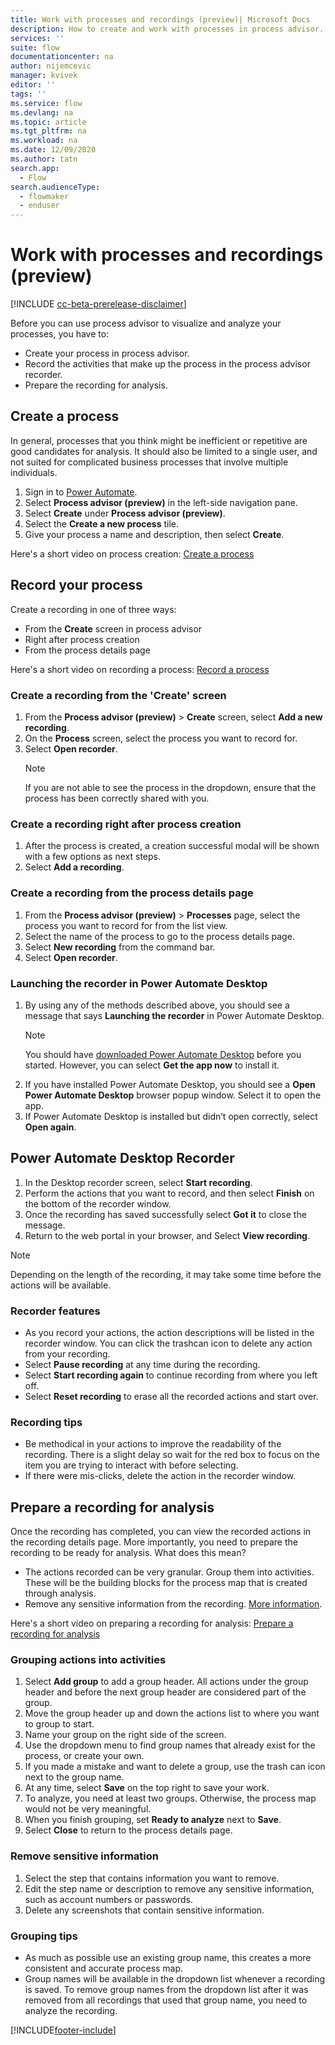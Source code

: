 ```yaml
---
title: Work with processes and recordings (preview)| Microsoft Docs
description: How to create and work with processes in process advisor.
services: ''
suite: flow
documentationcenter: na
author: nijemcevic 
manager: kvivek
editor: ''
tags: ''
ms.service: flow
ms.devlang: na
ms.topic: article
ms.tgt_pltfrm: na
ms.workload: na
ms.date: 12/09/2020
ms.author: tatn
search.app: 
  - Flow
search.audienceType: 
  - flowmaker
  - enduser
---
```

# Work with processes and recordings (preview)

[!INCLUDE [cc-beta-prerelease-disclaimer](includes/cc-beta-prerelease-disclaimer.md)]

Before you can use process advisor to visualize and analyze your processes, you have to:

- Create your process in process advisor.
- Record the activities that make up the process in the process advisor recorder.
- Prepare the recording for analysis.

## Create a process

In general, processes that you think might be inefficient or repetitive are good candidates for analysis. It should also be limited to a single user, and not suited for complicated business processes that involve multiple individuals.

1. Sign in to [Power Automate](https://powerautomate.microsoft.com/).
1. Select **Process advisor (preview)** in the left-side navigation pane.
1. Select **Create** under **Process advisor (preview)**.
1. Select the **Create a new process** tile.
1. Give your process a name and description, then select **Create**.

Here's a short video on process creation: [Create a process](https://go.microsoft.com/fwlink/?linkid=2147540)

## Record your process

Create a recording in one of three ways:

- From the **Create** screen in process advisor
- Right after process creation
- From the process details page

Here's a short video on recording a process: [Record a process](https://go.microsoft.com/fwlink/?linkid=2147725)

### Create a recording from the 'Create' screen

1. From the **Process advisor (preview)** > **Create** screen, select **Add a new recording**.
1. On the **Process** screen, select the process you want to record for.
1. Select **Open recorder**.
    >[!NOTE]
    >If you are not able to see the process in the dropdown, ensure that the process has been correctly shared with you.

### Create a recording right after process creation

1. After the process is created, a creation successful modal will be shown with a few options as next steps.
1. Select **Add a recording**.

### Create a recording from the process details page

1. From the **Process advisor (preview)** > **Processes** page, select the process you want to record for from the list view.
1. Select the name of the process to go to the process details page.
1. Select **New recording** from the command bar.
1. Select **Open recorder**.

### Launching the recorder in Power Automate Desktop

1. By using any of the methods described above, you should see a message that says **Launching the recorder** in Power Automate Desktop.
    > [!NOTE]
    > You should have [downloaded Power Automate Desktop](https://go.microsoft.com/fwlink/?linkid=2102613) before you started. However, you can select **Get the app now** to install it.
1. If you have installed Power Automate Desktop, you should see a  **Open Power Automate Desktop** browser popup window.  Select it to open the app.
1. If Power Automate Desktop is installed but didn’t open correctly, select **Open again**.

## Power Automate Desktop Recorder

1. In the Desktop recorder screen, select **Start recording**.
1. Perform the actions that you want to record, and then select **Finish** on the bottom of the recorder window.
1. Once the recording has saved successfully select **Got it** to close the message.
1. Return to the web portal in your browser, and Select **View recording**.

> [!NOTE]
> Depending on the length of the recording, it may take some time before the actions will be available.

### Recorder features

- As you record your actions, the action descriptions will be listed in the recorder window. You can click the trashcan icon to delete any action from your recording.
- Select **Pause recording** at any time during the recording. 
- Select **Start recording again** to continue recording from where you left off.
- Select **Reset recording** to erase all the recorded actions and start over.

### Recording tips

- Be methodical in your actions to improve the readability of the recording. There is a slight delay so wait for the red box to focus on the item you are trying to interact with before selecting.
- If there were mis-clicks, delete the action in the recorder window.

## Prepare a recording for analysis

Once the recording has completed, you can view the recorded actions in the recording details page. More importantly, you need to prepare the recording to be ready for analysis. What does this mean?

- The actions recorded can be very granular. Group them into activities. These will be the building blocks for the process map that is created through analysis.
- Remove any sensitive information from the recording.  [More information](process-advisor-protect.md).

Here's a short video on preparing a recording for analysis: [Prepare a recording for analysis](https://go.microsoft.com/fwlink/?linkid=2147425)

### Grouping actions into activities

1. Select **Add group** to add a group header. All actions under the group header and before the next group header are considered part of the group.
1. Move the group header up and down the actions list to where you want to group to start.
1. Name your group on the right side of the screen.
1. Use the dropdown menu to find group names that already exist for the process, or create your own.
1. If you made a mistake and want to delete a group, use the trash can icon next to the group name.
1. At any time, select **Save** on the top right to save your work.
1. To analyze, you need at least two groups. Otherwise, the process map would not be very meaningful.
1. When you finish grouping, set **Ready to analyze**  next to **Save**.
1. Select **Close** to return to the process details page.

### Remove sensitive information

1. Select the step that contains information you want to remove.
1. Edit the step name or description to remove any sensitive information, such as account numbers or passwords.
1. Delete any screenshots that contain sensitive information.

### Grouping tips

- As much as possible use an existing group name, this creates a more consistent and accurate process map.
- Group names will be available in the dropdown list whenever a recording is saved. To remove group names from the dropdown list after it was removed from all recordings that used that group name, you need to analyze the recording.


[!INCLUDE[footer-include](includes/footer-banner.md)]